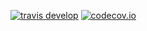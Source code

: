 [![travis develop](https://travis-ci.com/JCSDA/oops.svg?token=zswWHqwVimHTBAygfenZ&branch=develop&label=develop&logo=travis)](https://travis-ci.com/JCSDA/oops)
[![codecov.io](https://codecov.io/gh/jcsda/oops/branch/develop/graph/badge.svg)](https://codecov.io/gh/jcsda/oops)


